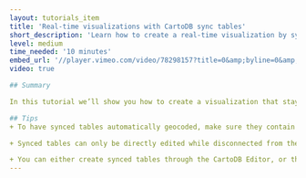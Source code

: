 ```yaml
---
layout: tutorials_item
title: 'Real-time visualizations with CartoDB sync tables'
short_description: 'Learn how to create a real-time visualization by syncing shapefiles'
level: medium
time_needed: '10 minutes'
embed_url: '//player.vimeo.com/video/78298157?title=0&amp;byline=0&amp;portrait=0'
video: true

## Summary

In this tutorial we’ll show you how to create a visualization that stays updated with live data. Synced tables let you import data that lives online in any of our [supported file formats](http://docs.cartodb.com/cartodb-editor.html#supported-file-formats) via a URL, including files from DropBox or Google Drive. Once the dataset has been created in your CartoDB account it syncs with its datasource periodically. You specify whether it updates every hour, day, week or month (or never). When the data changes on the external site, your CartoDB visualization will update to show those changes live!

## Tips
+ To have synced tables automatically geocoded, make sure they contain either a country column, a latitude column and a separate longitude column, or a column of IP addresses.

+ Synced tables can only be directly edited while disconnected from their datasource, but you can use SQL to manipulate the dataset while it’s connected. For example, you can write a SQL statement that changes a column’s data type from string to number, so it can be used to create a Choropleth visualization.

+ You can either create synced tables through the CartoDB Editor, or through our import API.
---
```

